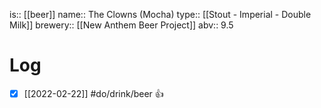 is:: [[beer]]
name:: The Clowns (Mocha)
type:: [[Stout - Imperial - Double Milk]]
brewery:: [[New Anthem Beer Project]]
abv:: 9.5

# Log
- [x] [[2022-02-22]] #do/drink/beer 👍
